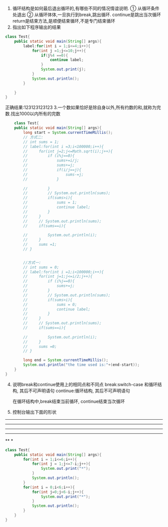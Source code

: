 1. 循环结构是如何最后退出循环的,有哪些不同的情况情谊说明.
   ① 从循环条件处退出
   ② 从循环体体,一旦执行到break,跳出循环.
   continue是跳出当次循环
   return是结束方法,是顺便结束循环,不是专门结束循环
2. 指出如下程序输出的结果
```java
class Test{
    public static void main(String[] args){
        label:for(int i = 1;i<=4;i++){
            for(int j =1;j<=10;j++){
                if(j%4 ==0){
                    continue label;
                }
                System.out.print(j);
            }
            System.out.println();
        }
        
    }
}
```
正确结果:123123123123
3.一个数如果恰好是除自身以外,所有约数的和,就称为完数.找出1000以内所有的完数
```java
    class Test{
    public static void main(String[] args){
        long start = System.currentTimeMillis();
        // 方式二:
        // int sums = 1;
        // label:for(int i =3;i<100000;i++){
        //     for(int j=2;j<=Math.sqrt(i);j++){
        //         if (i%j==0){
        //             sums+=i/j;
        //             sums+=j;
        //             if(i/j==j){
        //                 sums-=j;
        //             }
                    
        //         }
        //         // System.out.println(sums);
        //         if(sums>i){
        //             sums = 1;
        //             continue label;
        //         }
        //     }
        //     // System.out.println(sums);
        //     if(sums==i){
                
        //         System.out.println(i);
        //     }
        //     sums =1;
        // }


        //方式一:
        // int sums = 0;
        // label:for(int i =1;i<100000;i++){
        //     for(int j=1;j<=i/2;j++){
        //         if (i%j==0){
        //             sums+=j;      
        //         }
        //         // System.out.println(sums);
        //         if(sums>i){
        //             sums = 0;
        //             continue label;
        //         }
        //     }
        //     // System.out.println(sums);
        //     if(sums==i){
                
        //         System.out.println(i);
        //     }
        //     sums =0;
        // }

        long end = System.currentTimeMillis();
        System.out.println("the time used is:"+(end-start));
    }
}
```
4. 说明break和continue使用上的相同点和不同点
   break:switch-case 和循环结构, 其后不可声明语句
   continue:循环结构, 其后不可声明语句

   在循环结构中,break结束当前循环, continue结束当次循环

5. 控制台输出下面的形状
******
*****
****
***
**
*
```java
class Test{
    public static void main(String[] args){
        for(int i = 1;i<=6;i++){
            for(int j = 1;j<=7-i;j++){
                System.out.print("*");
            }
            System.out.println();
        }
        for(int i = 0;i<6;i++){
            for(int j=0;j<6-i;j++){
                System.out.print("*");
            }
            System.out.println();
        }
    }
}
```